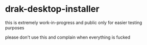 # drak-desktop-installer
this is extremely work-in-progress and public only for easier testing purposes

please don't use this and complain when everything is fucked
